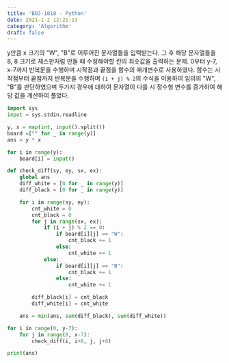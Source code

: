 ```yaml
---
title: 'BOJ-1018 - Python'
date: 2021-1-2 12:21:13
category: 'Algorithm'
draft: false
---
```

y만큼 x 크기의 "W", "B"로 이루어진 문자열들을 입력받는다. 그 후 해당 문자열들을 8, 8 크기로 체스판처럼 만들 때 수정해야할 칸의 최솟값을 출력하는 문제. 0부터 y-7, x-7까지 반복문을 수행하며 시작점과 끝점을 함수의 매개변수로 사용하였다. 함수는 시작점부터 끝점까지 반복문을 수행하며 `(i + j) % 2`의 수식을 이용하여 임의의 "W", "B"를 판단하였으며 두가지 경우에 대하여 문자열이 다를 시 정수형 변수를 증가하여 해당 값을 계산하여 풀었다.
```python
import sys
input = sys.stdin.readline

y, x = map(int, input().split())
board =["" for _ in range(y)]
ans = y * x

for i in range(y):
    board[i] = input()

def check_diff(sy, ey, sx, ex):
    global ans
    diff_white = [0 for _ in range(y)]
    diff_black = [0 for _ in range(y)]

    for i in range(sy, ey):
        cnt_white = 0
        cnt_black = 0
        for j in range(sx, ex):
            if (i + j) % 2 == 0:
                if board[i][j] == "W":
                    cnt_black += 1
                else:
                    cnt_white += 1
            else:
                if board[i][j] == "B":
                    cnt_black += 1
                else:
                    cnt_white += 1

        diff_black[i] = cnt_black
        diff_white[i] = cnt_white

    ans = min(ans, sum(diff_black), sum(diff_white))

for i in range(0, y-7):
    for j in range(0, x-7):
        check_diff(i, i+8, j, j+8)

print(ans)

```